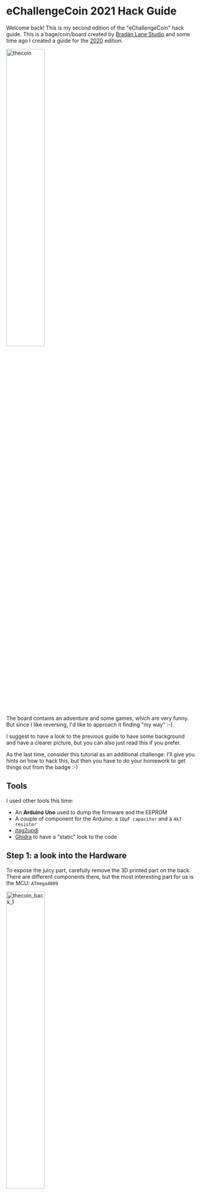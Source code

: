 # eChallengeCoin 2021 Hack Guide

Welcome back! This is my second edition of the "eChallengeCoin" hack guide.  This is a bage/coin/board created by [Bradán Lane Studio](https://www.tindie.com/stores/bradanlane/) and some time ago I created a guide for the [2020](https://github.com/cecio/eChallengeCoin-2020/blob/main/README.md) edition.

<img src="https://github.com/cecio/eChallengeCoin-2021/blob/main/Pictures/Front.jpg" alt="thecoin" height="45%" width="45%"/>

The board contains an adventure and some games, which are very funny. But since I like reversing, I'd like to approach it finding  "my way" :-).

I suggest to have a look to the previous guide to have some background and have a clearer picture, but you can also just read this if you prefer.

As the last time, consider this tutorial as an additional challenge: I'll give you hints on how to hack this, but then you have to do your homework to get things out from the badge :-)

## Tools

I used other tools this time:

- An **Arduino Uno** used to dump the firmware and the EEPROM
- A couple of component for the Arduino: a `10μF capacitor` and a `4k7 resistor`
- [jtag2updi](https://github.com/ElTangas/jtag2updi)
- [Ghidra](https://github.com/NationalSecurityAgency/ghidra) to have a "static" look to the code

## Step 1: a look into the Hardware

To expose the juicy part, carefully remove the 3D printed part on the back. There are different components there, but the most interesting part for us is the MCU: `ATmega4809`

<img src="https://github.com/cecio/eChallengeCoin-2021/blob/main/Pictures/Back_1.jpg" alt="thecoin_back_1" height="45%" width="45%"/>

We are interested in the MCU because the first thing that we need to do is to try to dump the firmware which, in this kind of MCU, is stored in the flash of the MCU itself. By reading the [DataSheet](http://ww1.microchip.com/downloads/en/DeviceDoc/ATmega4808-4809-Data-Sheet-DS40002173A.pdf) you can have an idea of the features.

As you can see the board exposes the PINs/interfaces on the edge of the coin (let's call them PADs). So, since for the 2020 version I used a SPI connection, I started looking for the same, but this time things looks different: the 2021 version has more "Touch" PADs and fewer unlabelled parts on the border (only one!).

A deeper look into the `ATmega4809` DataSheet revealed me an interesting thing: this MCU has a so called `Single-pin Unified Program Debug Interface (UPDI)` mapped on PIN 41:

<img src="https://github.com/cecio/eChallengeCoin-2021/blob/main/Pictures/4809_pinout.png" alt="Pinout" height="85%" width="85%"/>

and guess what? With a multimeter I mapped this pin exactly to the only unlabelled PAD! 

`UPDI` is a Microchip proprietary interface for external programming and on-chip debugging of a device. Very interesting! So, let me check if I found the way...

## Step 2: dumping EEPROM and FLASH

**WARNING**: *before following these steps, I suggest to remove the battery from the eChallengeCoin. And, as a general rule, if you do something wrong, you may brick/destroy your boards. Be careful, you are responsible of your actions!*

I started to look around in order to find a way to interface with `UPDI` and I stumbled into this project:  [jtag2updi](https://github.com/ElTangas/jtag2updi)

Great! It looks like I can turn any **Arduino Uno** into a `UPDI` interface with few mods.

To do it, just follow these few steps:

- clone the `jtag2updi` repo

- get the content of `source` folder and copy it in your **Arduino IDE** folder (mine is `~/sketchbook`), in `jtag2updi`

- open, compile and upload the sotfware to your **Arduino**

- now place some components on the **Arduino** (disconnect it before):

  <img src="https://github.com/cecio/eChallengeCoin-2021/blob/main/Pictures/arduino_components.jpg" alt="Components" style="zoom:47%;"/>

- it's time to connect the **Arduino** to the **Coin**. You can use alligator clips (see picture below):

  - *black* pad to **Arduino** GND
  - *red* pad to **Arduino** 3.3v
  - *green* pad to Arduino PIN 6 (with resistor)

  <img src="https://github.com/cecio/eChallengeCoin-2021/blob/main/Pictures/Back_2.jpg" alt="Connections" style="zoom:47%;"/>

- connect **Arduino** to your PC

- copy the `avrdude.conf` from `jtag2updi` repository to your local folder

- and finally, dump the flash with (replace `/dev/ttyACM0` with the one mapped by your PC):

  ```
  avrdude -C ./avrdude.conf -c jtag2updi -p m4809 -P /dev/ttyACM0 -Uflash:r:flash.bin:r
  ```

- you can also dump the EEPROM content:

  ```
  avrdude -C ./avrdude.conf -c jtag2updi -p m4809 -P /dev/ttyACM0 -Ueeprom:r:eeprom.bin:r
  ```

## Step 3: the analysis

Unfortunately, unlike the last time with the 2020 version, we don't have an emulator to run the code of this MCU. I tried to use the `simavr`, but I was not able to get it working with this dump.

Since `UPDI` can be used for debugging as well, probably we could use the same interface to attach a debugger directly to the board, but to be honest, I didn't investigated this too much.

But no problem, we can go static!

The EEPROM looks like this:

<img src="https://github.com/cecio/eChallengeCoin-2021/blob/main/Pictures/eeprom.png" alt="EEPROM" style="zoom:87%;"/>

As you can see most of the EEPROM seems to be unused, but you can try to play with the values and see what happens reloading it (**be careful, you can brick your coin!** The last time we used an emulator...this time it's the real hardware). Since the EEPROM is where the board is saving your progress, you can see how things are reflected in the EEPROM itself by dumping it afrer you did something significative.

Now it's time to open the `flash.bin` file with **Ghidra** and see if we can figure out something. After analysing the code, it's pretty clear that (as usual) there are code sections and some sections that looks like data:

<img src="https://github.com/cecio/eChallengeCoin-2021/blob/main/Pictures/ghidra.png" alt="Ghidra" style="zoom:67%;"/>

Leveraging some of the things learned with 2020 version, some reversing and some guessing I understood that the whole adventure text was stored and compressed with the following format, in a specific section of the flash:

`<# of bytes to read><compressed string>`

So, with the following Python code, you can extract all you need to complete the adventure...

```
def dec_buffer(buffer):
    i = 1
    oldb = 0
    dec = ''
    for b in buffer:
        
        tmpchr = chr((( oldb + b >> i ) & 0xFF) & 0x7F)
        if tmpchr.isprintable():
            dec += tmpchr
        else:
            break
        oldb = ( b << 8 )
        i += 1
    
        if i == 8:
            dec += chr(b & 0x7F) 
            i = 1
            oldb = 0
    
    return dec

enc = open('flash.bin','rb')
buffer = enc.read()
enc.close()

start_addr = 0x3af9
dec_string = ''

while (start_addr < 0x934e):
    len = buffer[start_addr]
    dec_string = dec_buffer(buffer[start_addr + 1:start_addr + len + 1])
    print('Offset 0x%x: %s' % (start_addr + 1, dec_string))

    start_addr = start_addr + len + 1
```

And you'll get something like this:

```
Offset 0x3afa: However you reached the end, you win!
Offset 0x3b1c: Of course, there is also the possibility you did not solve the challenges using the clues in the story and you just hacked the eChallengeCoin. That's OK too!
Offset 0x3ba7: Did you find the Easter Eggs? If not, you can read through the story again at any time.
Offset 0x3bf5: Congratulations on completing the story and helping Sara solve the challenges.
...
```

## Wrap up

Again, it was very funny to play with eChallengeCoin. Please support  [Bradán Lane Studio](https://www.tindie.com/stores/bradanlane/) so that he will continue to create funny things like this. 

Thanks to @Her0_IT for the precious help!

Happy hacking!

 





